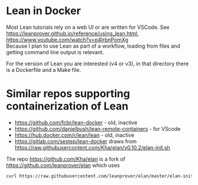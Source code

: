 # Lean in Docker


Most Lean tutorials rely on a web UI or are written for VSCode. See <https://leanprover.github.io/reference/using_lean.html>,
<https://www.youtube.com/watch?v=p4IrbnPomXg><BR>
Because I plan to use Lean as part of a workflow, loading from files and getting command line output is relevant.

For the version of Lean you are interested (v4 or v3), in that directory there is a Dockerfile and a Make file.


# Similar repos supporting containerization of Lean

* <https://github.com/fcbr/lean-docker> - old, inactive
* <https://github.com/danielbush/lean-remote-containers> - for VScode
* <https://hub.docker.com/r/lean/lean> - old, inactive
* <https://gitlab.com/sestep/lean-docker> draws from <https://raw.githubusercontent.com/Kha/elan/v0.10.2/elan-init.sh>

The repo <https://github.com/Kha/elan> is a fork of <https://github.com/leanprover/elan> which uses

```bash
curl https://raw.githubusercontent.com/leanprover/elan/master/elan-init.sh -sSf | sh
```

